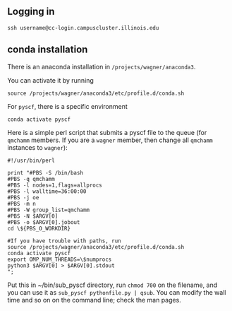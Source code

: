 ## Logging in

```
ssh username@cc-login.campuscluster.illinois.edu
```

## conda installation

There is an anaconda installation in `/projects/wagner/anaconda3`.

You can activate it by running
```
source /projects/wagner/anaconda3/etc/profile.d/conda.sh
```

For `pyscf`, there is a specific environment
```
conda activate pyscf
```

Here is a simple perl script that submits a pyscf file to the queue (for `qmchamm` members. If you are a `wagner` member, then change all `qmchamm` instances to `wagner`):
```
#!/usr/bin/perl

print "#PBS -S /bin/bash
#PBS -q qmchamm
#PBS -l nodes=1,flags=allprocs
#PBS -l walltime=36:00:00
#PBS -j oe
#PBS -m n
#PBS -W group_list=qmchamm
#PBS -N $ARGV[0]
#PBS -o $ARGV[0].jobout
cd \${PBS_O_WORKDIR}

#If you have trouble with paths, run
source /projects/wagner/anaconda3/etc/profile.d/conda.sh
conda activate pyscf
export OMP_NUM_THREADS=\$numprocs
python3 $ARGV[0] > $ARGV[0].stdout
";
```

Put this in  ~/bin/sub_pyscf directory, run `chmod 700` on the filename, and you can use it as `sub_pyscf pythonfile.py | qsub`. 
You can modify the wall time and so on on the command line; check the man pages. 
